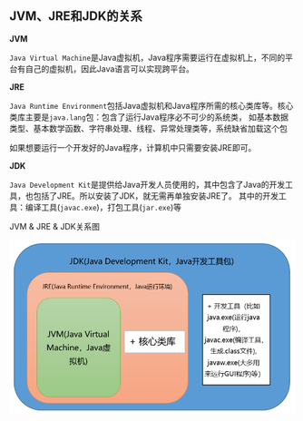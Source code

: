 ## JVM、JRE和JDK的关系

**JVM**

`Java Virtual Machine`是Java虚拟机，Java程序需要运行在虚拟机上，不同的平台有自己的虚拟机，因此Java语言可以实现跨平台。

**JRE**

`Java Runtime Environment`包括Java虚拟机和Java程序所需的核心类库等。核心类库主要是`java.lang`包：包含了运行Java程序必不可少的系统类，
如基本数据类型、基本数学函数、字符串处理、线程、异常处理类等，系统缺省加载这个包

如果想要运行一个开发好的Java程序，计算机中只需要安装JRE即可。

**JDK**

`Java Development Kit`是提供给Java开发人员使用的，其中包含了Java的开发工具，也包括了JRE。所以安装了JDK，就无需再单独安装JRE了。
其中的开发工具：编译工具(`javac.exe`)，打包工具(`jar.exe`)等

JVM & JRE & JDK关系图

![img.png](img.png)